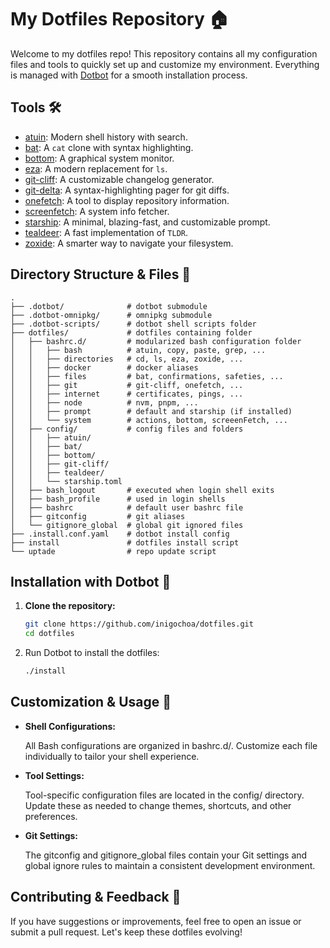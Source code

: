 # My Dotfiles Repository 🏠

Welcome to my dotfiles repo! This repository contains all my configuration files
and tools to quickly set up and customize my environment. Everything is managed
with [Dotbot] for a smooth installation process.

## Tools 🛠️

- [atuin]: Modern shell history with search.
- [bat]: A `cat` clone with syntax highlighting.
- [bottom]: A graphical system monitor.
- [eza]: A modern replacement for `ls`.
- [git-cliff]: A customizable changelog generator.
- [git-delta]: A syntax-highlighting pager for git diffs.
- [onefetch]: A tool to display repository information.
- [screenfetch]: A system info fetcher.
- [starship]: A minimal, blazing-fast, and customizable prompt.
- [tealdeer]: A fast implementation of `TLDR`.
- [zoxide]: A smarter way to navigate your filesystem.

## Directory Structure & Files 📁

```shell
.
├── .dotbot/              # dotbot submodule
├── .dotbot-omnipkg/      # omnipkg submodule
├── .dotbot-scripts/      # dotbot shell scripts folder
├── dotfiles/             # dotfiles containing folder
│   ├── bashrc.d/         # modularized bash configuration folder
│   │   ├── bash          # atuin, copy, paste, grep, ...
│   │   ├── directories   # cd, ls, eza, zoxide, ...
│   │   ├── docker        # docker aliases
│   │   ├── files         # bat, confirmations, safeties, ...
│   │   ├── git           # git-cliff, onefetch, ...
│   │   ├── internet      # certificates, pings, ...
│   │   ├── node          # nvm, pnpm, ...
│   │   ├── prompt        # default and starship (if installed)
│   │   └── system        # actions, bottom, screeenFetch, ...
│   ├── config/           # config files and folders
│   │   ├── atuin/
│   │   ├── bat/
│   │   ├── bottom/
│   │   ├── git-cliff/
│   │   ├── tealdeer/
│   │   └── starship.toml
│   ├── bash_logout       # executed when login shell exits
│   ├── bash_profile      # used in login shells
│   ├── bashrc            # default user bashrc file
│   ├── gitconfig         # git aliases
│   └── gitignore_global  # global git ignored files
├── .install.conf.yaml    # dotbot install config
├── install               # dotfiles install script
└── uptade                # repo update script
```

## Installation with Dotbot 🚀

1. **Clone the repository:**

    ```bash
    git clone https://github.com/inigochoa/dotfiles.git
    cd dotfiles
    ```

1. Run Dotbot to install the dotfiles:

    ```bash
    ./install
    ```

## Customization & Usage 🎨

- **Shell Configurations:**

    All Bash configurations are organized in bashrc.d/. Customize each file
    individually to tailor your shell experience.

- **Tool Settings:**

    Tool-specific configuration files are located in the config/ directory.
    Update these as needed to change themes, shortcuts, and other preferences.

- **Git Settings:**

    The gitconfig and gitignore_global files contain your Git settings and
    global ignore rules to maintain a consistent development environment.

## Contributing & Feedback 🤝

If you have suggestions or improvements, feel free to open an issue or submit a
pull request. Let's keep these dotfiles evolving!

[dotbot]: https://github.com/anishathalye/dotbot
[atuin]: https://atuin.sh/
[bat]: https://github.com/sharkdp/bat
[bottom]: https://github.com/ClementTsang/bottom
[eza]: https://github.com/eza-community/eza
[git-cliff]: https://github.com/orhun/git-cliff
[git-delta]: https://github.com/dandavison/delta
[onefetch]: https://onefetch.dev/
[screenfetch]: https://github.com/KittyKatt/screenFetch
[starship]: https://starship.rs/
[tealdeer]: https://github.com/tealdeer-rs/tealdeer
[zoxide]: https://github.com/ajeetdsouza/zoxide
